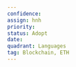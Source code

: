 ```yaml
---
confidence: 
assign: hnh
priority: 
status: Adopt
date: 
quadrant: Languages
tag: Blockchain, ETH
---
```


